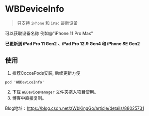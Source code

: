 # WBDeviceInfo

> 只支持 `iPhone` 和 `iPad` 最新设备

可以获取设备名称 例如@"iPhone 11 Pro Max"

**已更新到 iPad Pro 11 Gen2 、iPad Pro 12.9 Gen4  和 iPhone SE Gen2**

## 使用

1. 推荐CocoaPods安装, 后续更新方便
```
pod 'WBDeviceInfo'
```
2. 下载 `WBDeviceManager` 文件夹拖入项目使用。
3. 博客中直接复制。

Blog地址：https://blog.csdn.net/zWbKingGo/article/details/88025731
